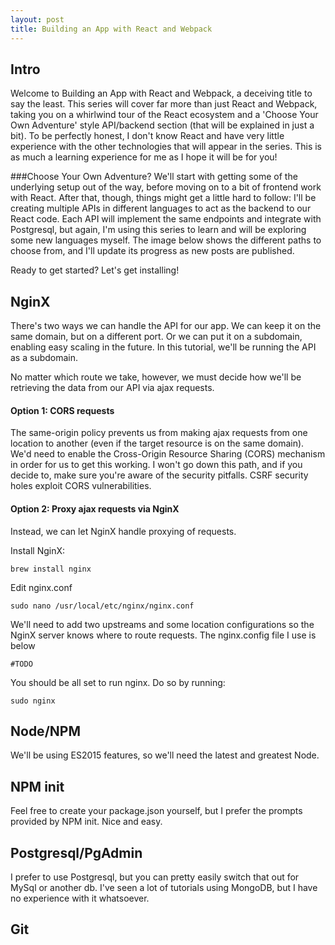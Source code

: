 ```yaml
---
layout: post
title: Building an App with React and Webpack
---
```


Intro
-----

Welcome to Building an App with React and Webpack, a deceiving title to say the least. This series will cover far more than just React and Webpack, taking you on a whirlwind tour of the React ecosystem and a 'Choose Your Own Adventure' style API/backend section (that will be explained in just a bit). To be perfectly honest, I don't know React and have very little experience with the other technologies that will appear in the series. This is as much a learning experience for me as I hope it will be for you!

###Choose Your Own Adventure?
We'll start with getting some of the underlying setup out of the way, before moving on to a bit of frontend work with React. After that, though, things might get a little hard to follow: I'll be creating multiple APIs in different languages to act as the backend to our React code. Each API will implement the same endpoints and integrate with Postgresql, but again, I'm using this series to learn and will be exploring some new languages myself. The image below shows the different paths to choose from, and I'll update its progress as new posts are published.

Ready to get started? Let's get installing!


NginX
-----

There's two ways we can handle the API for our app. We can keep it on the same domain, but on a different port. Or we can put it on a subdomain, enabling easy scaling in the future. In this tutorial, we'll be running the API as a subdomain.

No matter which route we take, however, we must decide how we'll be retrieving the data from our API via ajax requests.

#### Option 1: CORS requests
The same-origin policy prevents us from making ajax requests from one location to another (even if the target resource is on the same domain). We'd need to enable the Cross-Origin Resource Sharing (CORS) mechanism in order for us to get this working. I won't go down this path, and if you decide to, make sure you're aware of the security pitfalls. CSRF security holes exploit CORS vulnerabilities.

#### Option 2: Proxy ajax requests via NginX
Instead, we can let NginX handle proxying of requests.

Install NginX:

    brew install nginx

Edit nginx.conf

    sudo nano /usr/local/etc/nginx/nginx.conf

We'll need to add two upstreams and some location configurations so the NginX server knows where to route requests. The nginx.config file I use is below

    #TODO

You should be all set to run nginx. Do so by running:

    sudo nginx


Node/NPM
--------

We'll be using ES2015 features, so we'll need the latest and greatest Node.

NPM init
--------

Feel free to create your package.json yourself, but I prefer the prompts provided by NPM init. Nice and easy.

Postgresql/PgAdmin
-----------------

I prefer to use Postgresql, but you can pretty easily switch that out for MySql or another db. I've seen a lot of tutorials using MongoDB, but I have no experience with it whatsoever.

Git
---
